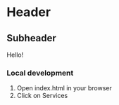 # Header

## Subheader

Hello!

### Local development
 
 1. Open index.html in your browser
 2. Click on Services 

